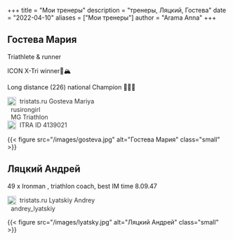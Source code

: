 +++
title = "Мои тренеры"
description = "тренеры, Ляцкий, Гостева"
date = "2022-04-10"
aliases = ["Мои тренеры"]
author = "Arama Anna"
+++

## Гостева Мария



Triathlete & runner

ICON X-Tri winner🥇🏔️

Long distance (226) national Champion 🥇🥈🥇

<a href="https://tristats.ru/rus/profile/gosteva-mariya" target="_blank" style="text-decoration: none; color: #333; display: flex; align-items: center;">
  <span style="display: inline-block; width: 20px; height: 20px; margin-right: 8px;">
    <img src="https://tristats.ru/images/favicon-32x32.png" alt="tristats.ru Icon" style="width: 100%; height: 100%; object-fit: contain; pointer-events: none;">
  </span>
  tristats.ru Gosteva Mariya
</a>


<a href="https://www.instagram.com/rusirongirl" target="_blank" style="text-decoration: none; color: #333; transition: color 0.3s;" >
  <i class="fa-brands fa-instagram" style="font-size: 20px; color: #0088cc; margin-right: 8px"></i>
  rusirongirl
</a>

<br>

<a href="https://t.me/mgtriathlon" target="_blank" style="text-decoration: none; color: #333; transition: color 0.3s;">
  <i class="fa-brands fa-telegram" style="font-size: 20px; color: #0088cc; margin-right: 8px;"></i>
  MG Triathlon
</a>

<br>

<a href="https://itra.run/api/RunnerSpace/GetRunnerSpace?runnerString=wCHjT3bactu1%2FSfy950qeQ%3D%3D" target="_blank" style="text-decoration: none; color: #333; display: flex; align-items: center;">
  <span style="display: inline-block; width: 20px; height: 20px; margin-right: 8px;">
    <img src="https://itra.run/images/icons/symbol-ITRA.png" alt="ITRA Icon" style="width: 100%; height: 100%; object-fit: contain; pointer-events: none;">
  </span>
  ITRA ID 4139021
</a>

{{< figure src="/images/gosteva.jpg" alt="Гостева Мария" class="small" >}}

## Ляцкий Андрей

49 x Ironman , triathlon coach, best IM time 8.09.47

<a href="https://tristats.ru/rus/profile/lyatskiy-andrey" target="_blank" style="text-decoration: none; color: #333; display: flex; align-items: center;">
  <span style="display: inline-block; width: 20px; height: 20px; margin-right: 8px;">
    <img src="https://tristats.ru/images/favicon-32x32.png" alt="tristats.ru Icon" style="width: 100%; height: 100%; object-fit: contain; pointer-events: none;">
  </span>
  tristats.ru  Lyatskiy Andrey
</a>

<a href="https://www.instagram.com/andrey_lyatskiy" target="_blank" style="text-decoration: none; color: #333; transition: color 0.3s;" >
  <i class="fa-brands fa-instagram" style="font-size: 20px; color: #0088cc; margin-right: 8px"></i>
  andrey_lyatskiy
</a>

<br>

{{< figure src="/images/lyatsky.jpg" alt="Ляцкий Андрей" class="small" >}}